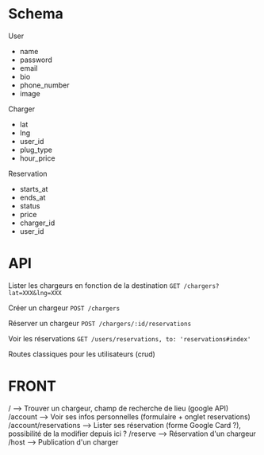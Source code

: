 Schema
======

User
  - name
  - password
  - email
  - bio
  - phone_number
  - image

Charger
  - lat
  - lng
  - user_id
  - plug_type
  - hour_price

Reservation
  - starts_at
  - ends_at
  - status
  - price
  - charger_id
  - user_id


API
===

Lister les chargeurs en fonction de la destination
 `GET /chargers?lat=XXX&lng=XXX`

Créer un chargeur
 `POST /chargers`

Réserver un chargeur
 `POST /chargers/:id/reservations`

Voir les réservations
 `GET /users/reservations, to: 'reservations#index'`

Routes classiques pour les utilisateurs (crud)

FRONT
=====

 / --> Trouver un chargeur, champ de recherche de lieu (google API)
 /account --> Voir ses infos personnelles (formulaire + onglet reservations)
 /account/reservations --> Lister ses réservation (forme Google Card ?), possibilité de la modifier depuis ici ?
 /reserve --> Réservation d'un chargeur
 /host --> Publication d'un charger


